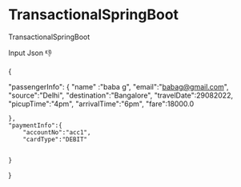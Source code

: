# TransactionalSpringBoot
 TransactionalSpringBoot
 
 Input Json 👎
 
 
 
 
 {

   "passengerInfo": {
    "name" :"baba g",
    "email":"babag@gmail.com",
    "source":"Delhi",
    "destination":"Bangalore",
    "travelDate":29082022,
    "picupTime":"4pm",
    "arrivalTime":"6pm",
    "fare":18000.0


    },
    "paymentInfo":{
        "accountNo":"acc1",
        "cardType":"DEBIT"


    }
}
